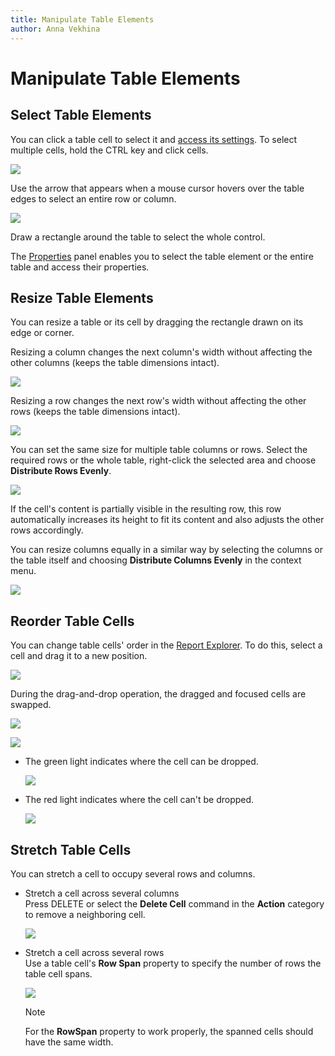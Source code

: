 ```yaml
---
title: Manipulate Table Elements
author: Anna Vekhina
---
```

# Manipulate Table Elements

## Select Table Elements
You can click a table cell to select it and [access its settings](../manipulate-report-elements/select-report-elements-and-access-their-settings.md). To select multiple cells, hold the CTRL key and click cells.

![](../../../../images/eurd-web-table-control-multiple-selected-cells.png)

Use the arrow that appears when a mouse cursor hovers over the table edges to select an entire row or column.

![](../../../../images/eurd-web-table-control-select-rows-and-columns.png)

Draw a rectangle around the table to select the whole control.

The [Properties](../../../report-designer/report-designer-tools/ui-panels/properties-panel.md) panel enables you to select the table element or the entire table and access their properties.

## Resize Table Elements
You can resize a table or its cell by dragging the rectangle drawn on its edge or corner. 

Resizing a column changes the next column's width without affecting the other columns (keeps the table dimensions intact).
	
![](../../../../images/eurd-web-table-control-column-resizing.png)

Resizing a row changes the next row's width without affecting the other rows (keeps the table dimensions intact).
	
![](../../../../images/eurd-web-table-control-row-resizing.png)

You can set the same size for multiple table columns or rows. Select the required rows or the whole table, right-click the selected area and choose **Distribute Rows Evenly**.

![](../../../../images/eurd-web-table-control-distribute-rows-evenly.png)

If the cell's content is partially visible in the resulting row, this row automatically increases its height to fit its content and also adjusts the other rows accordingly.

You can resize columns equally in a similar way by selecting the columns or the table itself and choosing **Distribute Columns Evenly** in the context menu.

![](../../../../images/eurd-web-table-control-distribute-columns-evenly.png)

## Reorder Table Cells

You can change table cells' order in the [Report Explorer](../../report-designer-tools/ui-panels/report-explorer.md). To do this, select a cell and drag it to a new position.

![](../../../../images/eurd-web-table-cells-report-explorer.png)

 During the drag-and-drop operation, the dragged and focused cells are swapped. 

 ![](../../../../images/eurd-web-table-dragged-cells-at-report-explorer.png)  

 ![](../../../../images/eurd-web-table-dragged-cells-at-report.png)  
 
 - The green light indicates where the cell can be dropped. 

    ![](../../../../images/eurd-web-table-green-light.png)  
 
 - The red light indicates where the cell can't be dropped.

    ![](../../../../images/eurd-web-table-cells-red-light.png) 


## Stretch Table Cells
You can stretch a cell to occupy several rows and columns.

- Stretch a cell across several columns  
  Press DELETE or select the **Delete Cell** command in the **Action** category to remove a neighboring cell.

  ![](../../../../images/eurd-web-table-control-cell-column-span.png)

- Stretch a cell across several rows  
  Use a table cell's **Row Span** property to specify the number of rows the table cell spans.

  ![](../../../../images/eurd-web-table-control-cell-rows-span.png)

  > [!NOTE]
  > For the **RowSpan** property to work properly, the spanned cells should have the same width.
